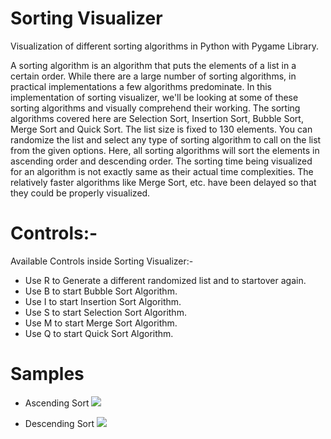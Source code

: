 
# Sorting Visualizer

Visualization of different sorting algorithms in Python with Pygame Library.

A sorting algorithm is an algorithm that puts the elements of a list in a certain order. While there are a large number of sorting algorithms, in practical implementations a few algorithms predominate. In this implementation of sorting visualizer, we'll be looking at some of these sorting algorithms and visually comprehend their working. The sorting algorithms covered here are Selection Sort, Insertion Sort, Bubble Sort, Merge Sort and Quick Sort. The list size is fixed to 130 elements. You can randomize the list and select any type of sorting algorithm to call on the list from the given options. Here, all sorting algorithms will sort the elements in ascending order and descending order. The sorting time being visualized for an algorithm is not exactly same as their actual time complexities. The relatively faster algorithms like Merge Sort, etc. have been delayed so that they could be properly visualized.


# Controls:-

 Available Controls inside Sorting Visualizer:-

* Use R to Generate a different randomized list and to startover again.
* Use B to start Bubble Sort Algorithm.
* Use I to start Insertion Sort Algorithm.
* Use S to start Selection Sort Algorithm.
* Use M to start Merge Sort Algorithm.
* Use Q to start Quick Sort Algorithm.

#  Samples

* Ascending Sort
![](https://github.com/Jawaharlal06/sorting/blob/main/ascending-sort2.gif)

* Descending Sort
![](images/descending-sortkjkl.gif)

